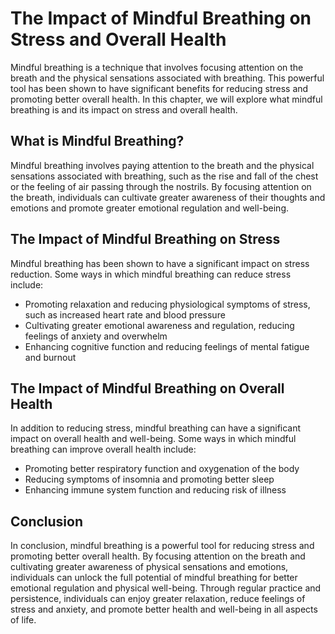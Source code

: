 # The Impact of Mindful Breathing on Stress and Overall Health

Mindful breathing is a technique that involves focusing attention on the breath and the physical sensations associated with breathing. This powerful tool has been shown to have significant benefits for reducing stress and promoting better overall health. In this chapter, we will explore what mindful breathing is and its impact on stress and overall health.

What is Mindful Breathing?
--------------------------

Mindful breathing involves paying attention to the breath and the physical sensations associated with breathing, such as the rise and fall of the chest or the feeling of air passing through the nostrils. By focusing attention on the breath, individuals can cultivate greater awareness of their thoughts and emotions and promote greater emotional regulation and well-being.

The Impact of Mindful Breathing on Stress
-----------------------------------------

Mindful breathing has been shown to have a significant impact on stress reduction. Some ways in which mindful breathing can reduce stress include:

* Promoting relaxation and reducing physiological symptoms of stress, such as increased heart rate and blood pressure
* Cultivating greater emotional awareness and regulation, reducing feelings of anxiety and overwhelm
* Enhancing cognitive function and reducing feelings of mental fatigue and burnout

The Impact of Mindful Breathing on Overall Health
-------------------------------------------------

In addition to reducing stress, mindful breathing can have a significant impact on overall health and well-being. Some ways in which mindful breathing can improve overall health include:

* Promoting better respiratory function and oxygenation of the body
* Reducing symptoms of insomnia and promoting better sleep
* Enhancing immune system function and reducing risk of illness

Conclusion
----------

In conclusion, mindful breathing is a powerful tool for reducing stress and promoting better overall health. By focusing attention on the breath and cultivating greater awareness of physical sensations and emotions, individuals can unlock the full potential of mindful breathing for better emotional regulation and physical well-being. Through regular practice and persistence, individuals can enjoy greater relaxation, reduce feelings of stress and anxiety, and promote better health and well-being in all aspects of life.
